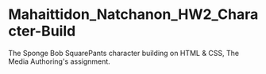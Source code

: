 # Mahaittidon_Natchanon_HW2_Character-Build
The Sponge Bob SquarePants character building on HTML &amp; CSS, The Media Authoring's assignment.
